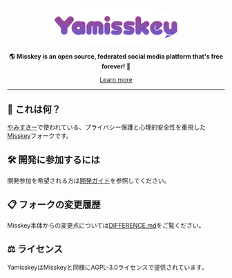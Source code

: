 <div align="center">
<a href="https://misskey-hub.net">
	<img src="./assets/title_float.svg" alt="Misskey logo" style="border-radius:50%" width="300"/>
</a>

**🌎 **Misskey** is an open source, federated social media platform that's free forever! 🚀**

[Learn more](https://misskey-hub.net/)

---
</div>
  
## 🤔 これは何？
[やみすきー](https://yami.ski)で使われている、プライバシー保護と心理的安全性を重視した[Misskey](https://github.com/misskey-dev/misskey)フォークです。

## 🛠️ 開発に参加するには
開発参加を希望される方は[開発ガイド](https://hub.yami.ski/guides/contributing/)を参照してください。

## 📋 フォークの変更履歴
Misskey本体からの変更点については[DIFFERENCE.md](DIFFERENCE.md)をご覧ください。

## ⚖️ ライセンス
YamisskeyはMisskeyと同様にAGPL-3.0ライセンスで提供されています。
